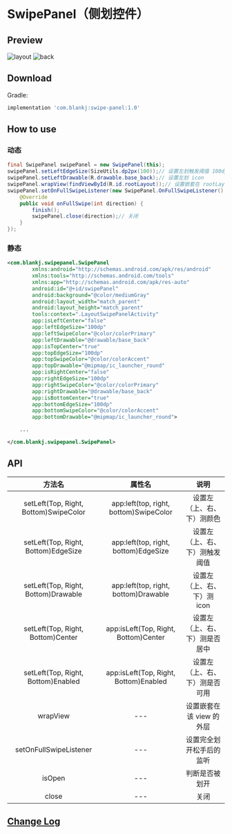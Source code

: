 # SwipePanel（侧划控件）


## Preview

![layout](https://raw.githubusercontent.com/Blankj/SwipePanel/master/art/layout.png) ![back](https://raw.githubusercontent.com/Blankj/SwipePanel/master/art/back.gif)


## Download

Gradle:
```groovy
implementation 'com.blankj:swipe-panel:1.0'
```


## How to use

### 动态

```java
final SwipePanel swipePanel = new SwipePanel(this);
swipePanel.setLeftEdgeSize(SizeUtils.dp2px(100));// 设置左划触发阈值 100dp
swipePanel.setLeftDrawable(R.drawable.base_back);// 设置左划 icon
swipePanel.wrapView(findViewById(R.id.rootLayout));// 设置嵌套在 rootLayout 外层
swipePanel.setOnFullSwipeListener(new SwipePanel.OnFullSwipeListener() {// 设置完全划开松手后的监听
    @Override
    public void onFullSwipe(int direction) {
        finish();
        swipePanel.close(direction);// 关闭
    }
});
```

### 静态

```xml
<com.blankj.swipepanel.SwipePanel
        xmlns:android="http://schemas.android.com/apk/res/android"
        xmlns:tools="http://schemas.android.com/tools"
        xmlns:app="http://schemas.android.com/apk/res-auto"
        android:id="@+id/swipePanel"
        android:background="@color/mediumGray"
        android:layout_width="match_parent"
        android:layout_height="match_parent"
        tools:context=".LayoutSwipePanelActivity"
        app:isLeftCenter="false"
        app:leftEdgeSize="100dp"
        app:leftSwipeColor="@color/colorPrimary"
        app:leftDrawable="@drawable/base_back"
        app:isTopCenter="true"
        app:topEdgeSize="100dp"
        app:topSwipeColor="@color/colorAccent"
        app:topDrawable="@mipmap/ic_launcher_round"
        app:isRightCenter="false"
        app:rightEdgeSize="100dp"
        app:rightSwipeColor="@color/colorPrimary"
        app:rightDrawable="@drawable/base_back"
        app:isBottomCenter="true"
        app:bottomEdgeSize="100dp"
        app:bottomSwipeColor="@color/colorAccent"
        app:bottomDrawable="@mipmap/ic_launcher_round">

    ...

</com.blankj.swipepanel.SwipePanel>
```


## API

|方法名                                |属性名                                 |说明|
|:---:                                |:---:                                 |:---:|
|setLeft(Top, Right, Bottom)SwipeColor|app:left(top, right, bottom)SwipeColor|设置左（上、右、下）测颜色|
|setLeft(Top, Right, Bottom)EdgeSize  |app:left(top, right, bottom)EdgeSize  |设置左（上、右、下）测触发阈值|
|setLeft(Top, Right, Bottom)Drawable  |app:left(top, right, bottom)Drawable  |设置左（上、右、下）测 icon|
|setLeft(Top, Right, Bottom)Center    |app:isLeft(Top, Right, Bottom)Center  |设置左（上、右、下）测是否居中|
|setLeft(Top, Right, Bottom)Enabled   |app:isLeft(Top, Right, Bottom)Enabled |设置左（上、右、下）测是否可用|
|wrapView                             |---                                   |设置嵌套在该 view 的外层|
|setOnFullSwipeListener               |---                                   |设置完全划开松手后的监听|
|isOpen                               |---                                   |判断是否被划开|
|close                                |---                                   |关闭|


## [Change Log](https://github.com/Blankj/SwipePanel/blob/master/CHANGELOG.md)
